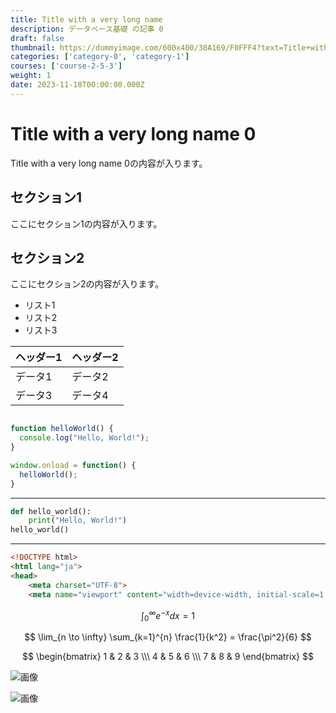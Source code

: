 ```yaml
---
title: Title with a very long name
description: データベース基礎 の記事 0
draft: false
thumbnail: https://dummyimage.com/600x400/38A169/F0FFF4?text=Title+with+a+very+long+name
categories: ['category-0', 'category-1']
courses: ['course-2-5-3']
weight: 1
date: 2023-11-18T00:00:00.000Z
---
```


# Title with a very long name 0

Title with a very long name 0の内容が入ります。

## セクション1
ここにセクション1の内容が入ります。

## セクション2
ここにセクション2の内容が入ります。

- リスト1
- リスト2
- リスト3

| ヘッダー1 | ヘッダー2 |
| --------- | --------- |
| データ1   | データ2   |
| データ3   | データ4   |

```javascript

function helloWorld() {
  console.log("Hello, World!");
}

window.onload = function() {
  helloWorld();
}

```

---

```python
def hello_world():
    print("Hello, World!")
hello_world()
```

---

```html
<!DOCTYPE html>
<html lang="ja">
<head>
    <meta charset="UTF-8">
    <meta name="viewport" content="width=device-width, initial-scale=1.0">
```

$$
\int_{0}^{\infty} e^{-x} dx = 1
$$

$$
\lim_{n \to \infty} \sum_{k=1}^{n} \frac{1}{k^2} = \frac{\pi^2}{6}
$$

$$
\begin{bmatrix}
1 & 2 & 3 \\\
4 & 5 & 6 \\\
7 & 8 & 9
\end{bmatrix}
$$

![画像](https://dummyimage.com/320x180/2D3748/F5F7FA?text=Title+with+a+very+long+name+0)

![画像](https://dummyimage.com/640x360/1A202C/EDF2F7?text=Title+with+a+very+long+name+0)